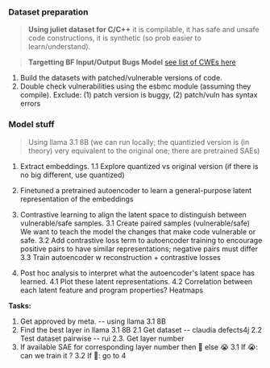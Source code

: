 

### Dataset preparation

> **Using juliet dataset for C/C++** it is compilable, it has safe and unsafe code constructions, it is synthetic (so prob easier to learn/understand).

> **Targetting BF Input/Output Bugs Model** [see list of CWEs here](https://usnistgov.github.io/BF/info/bf-classes/_inp/model/)

1.  Build the datasets with patched/vulnerable versions of code.
2.  Double check vulnerabilities using the esbmc module (assuming they compile). 
    Exclude: (1) patch version is buggy, (2) patch/vuln has syntax errors



### Model stuff
> Using llama 3.1 8B (we can run locally; the quantizied version is (in theory) very equivalent to the original one; there are pretrained SAEs)
1. Extract embeddings. 
    1.1 Explore quantized vs original version (if there is no big different, use quantized)
2. Finetuned a pretrained autoencoder to learn a general-purpose latent representation of the embeddings 
3. Contrastive learning to align the latent space to distinguish between vulnerable/safe samples.
    3.1 Create paired samples (vulnerable/safe)
        We want to teach the model the changes that make code vulnerable or safe.
    3.2 Add contrastive loss term to autoencoder training to encourage positive pairs to have similar representations; negative pairs must differ
    3.3 Train autoencoder w reconstruction + contrastive losses

4. Post hoc analysis to interpret what the autoencoder's latent space has learned. 
    4.1 Plot these latent representations. 
    4.2 Correlation between each latent feature and program properties? Heatmaps



**Tasks:**
1. Get approved by meta. -- using  llama 3.1 8B 
2. Find the best layer in llama 3.1 8B
    2.1 Get dataset -- claudia defects4j
    2.2 Test dataset pairwise -- rui
    2.3. Get layer number
3. If available SAE for corresponding layer number then 🥳 else 😭
    3.1 If 😭: can we train it ?
    3.2 If 🥳: go to 4
